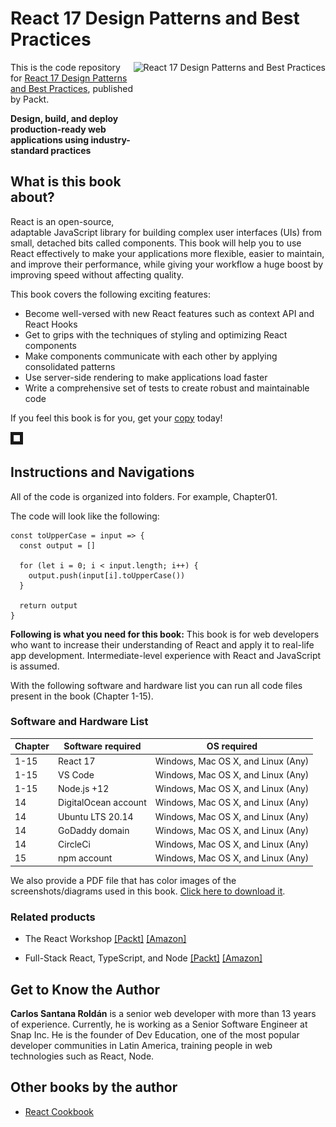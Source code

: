# React 17 Design Patterns and Best Practices

<a href="https://www.packtpub.com/product/react-17-design-patterns-and-best-practices-third-edition/9781800560444"><img src="https://static.packt-cdn.com/products/9781800560444/cover/smaller" alt="React 17 Design Patterns and Best Practices" height="256px" align="right"></a>

This is the code repository for [React 17 Design Patterns and Best Practices](https://www.packtpub.com/product/react-17-design-patterns-and-best-practices-third-edition/9781800560444), published by Packt.

**Design, build, and deploy production-ready web applications using industry-standard practices**

## What is this book about?
React is an open-source, adaptable JavaScript library for building complex user interfaces (UIs) from small, detached bits called components. This book will help you to use React effectively to make your applications more flexible, easier to maintain, and improve their performance, while giving your workflow a huge boost by improving speed without affecting quality.

This book covers the following exciting features: 
* Become well-versed with new React features such as context API and React Hooks
* Get to grips with the techniques of styling and optimizing React components
* Make components communicate with each other by applying consolidated patterns
* Use server-side rendering to make applications load faster
* Write a comprehensive set of tests to create robust and maintainable code

If you feel this book is for you, get your [copy](https://www.amazon.com/dp/1800560443) today!

<a href="https://www.packtpub.com/?utm_source=github&utm_medium=banner&utm_campaign=GitHubBanner"><img src="https://raw.githubusercontent.com/PacktPublishing/GitHub/master/GitHub.png" 
alt="https://www.packtpub.com/" border="5" /></a>


## Instructions and Navigations
All of the code is organized into folders. For example, Chapter01.

The code will look like the following:
```
const toUpperCase = input => { 
  const output = []
   
  for (let i = 0; i < input.length; i++) { 
    output.push(input[i].toUpperCase())
  } 
    
  return output
}
```

**Following is what you need for this book:**
This book is for web developers who want to increase their understanding of React and apply it to real-life app development. Intermediate-level experience with React and JavaScript is assumed.

With the following software and hardware list you can run all code files present in the book (Chapter 1-15).

### Software and Hardware List

| Chapter  | Software required                   | OS required                        |
| -------- | ------------------------------------| -----------------------------------|
|1-15     | React 17                    | Windows, Mac OS X, and Linux (Any) |
|1-15       | VS Code            | Windows, Mac OS X, and Linux (Any) |
|1-15        | Node.js +12           | Windows, Mac OS X, and Linux (Any) |
| 14       | DigitalOcean account            | Windows, Mac OS X, and Linux (Any) |
| 14        | Ubuntu LTS 20.14            | Windows, Mac OS X, and Linux (Any) |
| 14        | GoDaddy domain            | Windows, Mac OS X, and Linux (Any) |
| 14        | CircleCi            | Windows, Mac OS X, and Linux (Any) |
| 15        |npm account            | Windows, Mac OS X, and Linux (Any) |

We also provide a PDF file that has color images of the screenshots/diagrams used in this book. [Click here to download it](https://static.packt-cdn.com/downloads/9781800560444_ColorImages.pdf).

### Related products <Other books you may enjoy>
* The React Workshop [[Packt]](https://www.packtpub.com/product/the-react-workshop/9781838645564) [[Amazon]](https://www.amazon.in/dp/183864556X)

* Full-Stack React, TypeScript, and Node [[Packt]](https://www.packtpub.com/product/full-stack-react-typescript-and-node/9781839219931) [[Amazon]](https://www.amazon.com/dp/1839219939)

## Get to Know the Author
**Carlos Santana Roldán**
is a senior web developer with more than 13 years of experience. Currently, he is working as a Senior Software Engineer at Snap Inc. He is the founder of Dev Education, one of the most popular developer communities in Latin America, training people in web technologies such as React, Node.

## Other books by the author
* [React Cookbook](https://www.packtpub.com/product/react-cookbook/9781783980727)




